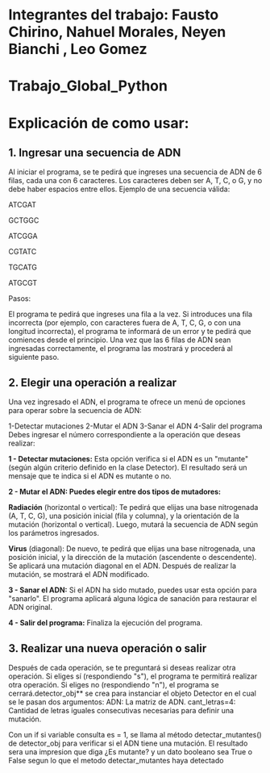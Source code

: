# Integrantes del trabajo: Fausto Chirino, Nahuel Morales, Neyen Bianchi , Leo Gomez
# Trabajo_Global_Python

# Explicación de como usar:

## 1. Ingresar una secuencia de ADN
Al iniciar el programa, se te pedirá que ingreses una secuencia de ADN de 6 filas, cada una con 6 caracteres. Los caracteres deben ser A, T, C, o G, y no debe haber espacios entre ellos. Ejemplo de una secuencia válida:

ATCGAT

GCTGGC

ATCGGA

CGTATC

TGCATG

ATGCGT

Pasos:

El programa te pedirá que ingreses una fila a la vez.
Si introduces una fila incorrecta (por ejemplo, con caracteres fuera de A, T, C, G, o con una longitud incorrecta), el programa te informará de un error y te pedirá que comiences desde el principio.
Una vez que las 6 filas de ADN sean ingresadas correctamente, el programa las mostrará y procederá al siguiente paso.

## 2. Elegir una operación a realizar
Una vez ingresado el ADN, el programa te ofrece un menú de opciones para operar sobre la secuencia de ADN:

1-Detectar mutaciones
2-Mutar el ADN
3-Sanar el ADN
4-Salir del programa
Debes ingresar el número correspondiente a la operación que deseas realizar:

**1 - Detectar mutaciones:** Esta opción verifica si el ADN es un "mutante" (según algún criterio definido en la clase Detector). El resultado será un mensaje que te indica si el ADN es mutante o no.

**2 - Mutar el ADN: Puedes elegir entre dos tipos de mutadores:**

**Radiación** (horizontal o vertical): Te pedirá que elijas una base nitrogenada (A, T, C, G), una posición inicial (fila y columna), y la orientación de la mutación (horizontal o vertical). Luego, mutará la secuencia de ADN según los parámetros ingresados.

**Virus** (diagonal): De nuevo, te pedirá que elijas una base nitrogenada, una posición inicial, y la dirección de la mutación (ascendente o descendente). Se aplicará una mutación diagonal en el ADN.
Después de realizar la mutación, se mostrará el ADN modificado.

**3 - Sanar el ADN:** Si el ADN ha sido mutado, puedes usar esta opción para "sanarlo". El programa aplicará alguna lógica de sanación para restaurar el ADN original.

**4 - Salir del programa:** Finaliza la ejecución del programa.

## 3. Realizar una nueva operación o salir
Después de cada operación, se te preguntará si deseas realizar otra operación. Si eliges sí (respondiendo "s"), el programa te permitirá realizar otra operación. Si eliges no (respondiendo "n"), el programa se cerrará.detector_obj** se crea para instanciar el objeto Detector en el cual se le pasan dos argumentos:
ADN: La matriz de ADN.
cant_letras=4: Cantidad de letras iguales consecutivas necesarias para definir una mutación.

Con un if si variable consulta es = 1, se llama al método detectar_mutantes() de detector_obj para verificar si el ADN tiene una mutación. El resultado sera una impresion que diga ¿Es mutante? y un dato booleano sea True o False segun lo que el metodo detectar_mutantes haya detectado

